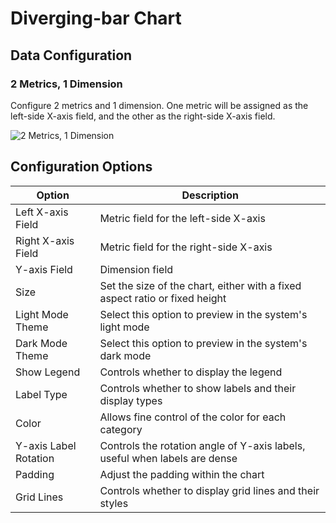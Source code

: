 # Diverging-bar Chart

## Data Configuration

### 2 Metrics, 1 Dimension

Configure 2 metrics and 1 dimension. One metric will be assigned as the left-side X-axis field, and the other as the right-side X-axis field.

![2 Metrics, 1 Dimension](https://static-docs.nocobase.com/202410091121686.png)

## Configuration Options

| Option            | Description                                                                 |
| ----------------- | --------------------------------------------------------------------------- |
| Left X-axis Field  | Metric field for the left-side X-axis                                       |
| Right X-axis Field | Metric field for the right-side X-axis                                      |
| Y-axis Field       | Dimension field                                                            |
| Size              | Set the size of the chart, either with a fixed aspect ratio or fixed height  |
| Light Mode Theme   | Select this option to preview in the system's light mode                    |
| Dark Mode Theme    | Select this option to preview in the system's dark mode                     |
| Show Legend        | Controls whether to display the legend                                      |
| Label Type         | Controls whether to show labels and their display types                     |
| Color              | Allows fine control of the color for each category                          |
| Y-axis Label Rotation | Controls the rotation angle of Y-axis labels, useful when labels are dense |
| Padding            | Adjust the padding within the chart                                         |
| Grid Lines         | Controls whether to display grid lines and their styles                     |
